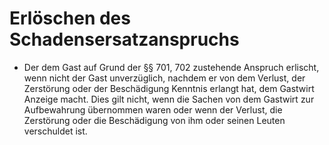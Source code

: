 # Erlöschen des Schadensersatzanspruchs

- Der dem Gast auf Grund der §§ 701, 702 zustehende Anspruch erlischt, wenn nicht der Gast unverzüglich, nachdem er von dem Verlust, der Zerstörung oder der Beschädigung Kenntnis erlangt hat, dem Gastwirt Anzeige macht. Dies gilt nicht, wenn die Sachen von dem Gastwirt zur Aufbewahrung übernommen waren oder wenn der Verlust, die Zerstörung oder die Beschädigung von ihm oder seinen Leuten verschuldet ist.

